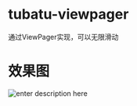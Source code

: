# tubatu-viewpager
通过ViewPager实现，可以无限滑动









# 效果图



![enter description here][1]


[1]: ./images/%E7%94%BB%E5%BB%8A.gif "画廊.gif"
